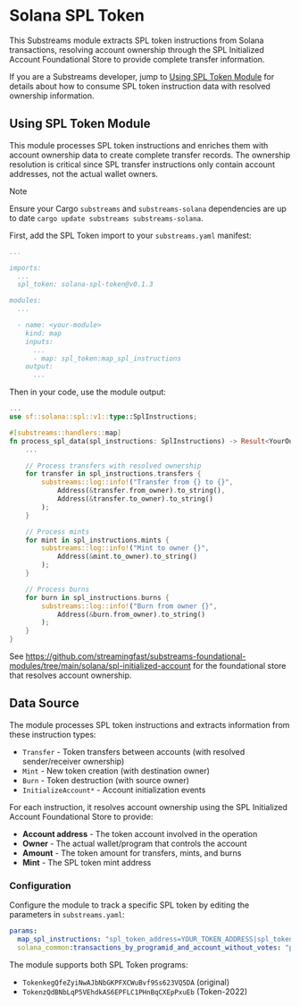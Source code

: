 # Solana SPL Token

This Substreams module extracts SPL token instructions from Solana transactions, resolving account ownership through the SPL Initialized Account Foundational Store to provide complete transfer information.

If you are a Substreams developer, jump to [Using SPL Token Module](#using-spl-token-module) for details about how to consume SPL token instruction data with resolved ownership information.

## Using SPL Token Module

This module processes SPL token instructions and enriches them with account ownership data to create complete transfer records. The ownership resolution is critical since SPL transfer instructions only contain account addresses, not the actual wallet owners.

> [!NOTE]
> Ensure your Cargo `substreams` and `substreams-solana` dependencies are up to date `cargo update substreams substreams-solana`.

First, add the SPL Token import to your `substreams.yaml` manifest:

```yaml
...

imports:
  ...
  spl_token: solana-spl-token@v0.1.3

modules:
  ...

  - name: <your-module>
    kind: map
    inputs:
      ...
      - map: spl_token:map_spl_instructions
    output:
      ...
```

Then in your code, use the module output:

```rust
...
use sf::solana::spl::v1::type::SplInstructions;

#[substreams::handlers::map]
fn process_spl_data(spl_instructions: SplInstructions) -> Result<YourOutputType, Error> {
    ...

    // Process transfers with resolved ownership
    for transfer in spl_instructions.transfers {
        substreams::log::info!("Transfer from {} to {}",
            Address(&transfer.from_owner).to_string(),
            Address(&transfer.to_owner).to_string()
        );
    }

    // Process mints
    for mint in spl_instructions.mints {
        substreams::log::info!("Mint to owner {}",
            Address(&mint.to_owner).to_string()
        );
    }

    // Process burns
    for burn in spl_instructions.burns {
        substreams::log::info!("Burn from owner {}",
            Address(&burn.from_owner).to_string()
        );
    }
}
```

See https://github.com/streamingfast/substreams-foundational-modules/tree/main/solana/spl-initialized-account for the foundational store that resolves account ownership.

## Data Source

The module processes SPL token instructions and extracts information from these instruction types:
- `Transfer` - Token transfers between accounts (with resolved sender/receiver ownership)
- `Mint` - New token creation (with destination owner)
- `Burn` - Token destruction (with source owner)
- `InitializeAccount*` - Account initialization events

For each instruction, it resolves account ownership using the SPL Initialized Account Foundational Store to provide:
- **Account address** - The token account involved in the operation
- **Owner** - The actual wallet/program that controls the account
- **Amount** - The token amount for transfers, mints, and burns
- **Mint** - The SPL token mint address

### Configuration

Configure the module to track a specific SPL token by editing the parameters in `substreams.yaml`:

```yaml
params:
  map_spl_instructions: "spl_token_address=YOUR_TOKEN_ADDRESS|spl_token_decimal=DECIMALS"
  solana_common:transactions_by_programid_and_account_without_votes: "program:TokenkegQfeZyiNwAJbNbGKPFXCWuBvf9Ss623VQ5DA && account:YOUR_TOKEN_ADDRESS"
```

The module supports both SPL Token programs:
- `TokenkegQfeZyiNwAJbNbGKPFXCWuBvf9Ss623VQ5DA` (original)
- `TokenzQdBNbLqP5VEhdkAS6EPFLC1PHnBqCXEpPxuEb` (Token-2022)
